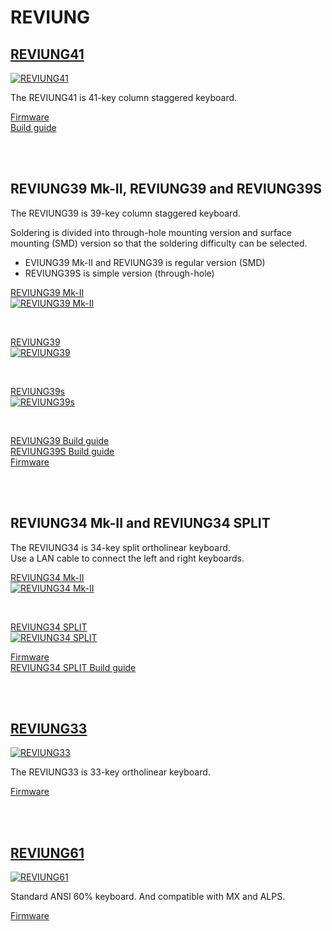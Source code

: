 # REVIUNG

## [REVIUNG41](https://github.com/gtips/reviung/tree/master/reviung41)  
[![REVIUNG41](https://github.com/gtips/reviung/blob/master/reviung41/image/REVIUNG41B-1.jpg)](https://github.com/gtips/reviung/tree/master/reviung41)  

The REVIUNG41 is 41-key column staggered keyboard.  

[Firmware](https://github.com/qmk/qmk_firmware/tree/master/keyboards/reviung41)  
[Build guide](https://reviung.com/build-guide/391/)  
  
<br>
<br>
  
## REVIUNG39 Mk-II, REVIUNG39 and REVIUNG39S  
The REVIUNG39 is 39-key column staggered keyboard.

Soldering is divided into through-hole mounting version and surface mounting (SMD) version so that the soldering difficulty can be selected.  

- EVIUNG39 Mk-II and REVIUNG39 is regular version (SMD)  
- REVIUNG39S is simple version (through-hole)  

[REVIUNG39 Mk-II ](https://github.com/gtips/reviung/tree/master/reviung39Mk-II)   
[![REVIUNG39 Mk-II ](https://github.com/gtips/reviung/blob/master/reviung39Mk-II/image/reviung39MkII-01.jpg)](https://github.com/gtips/reviung/tree/master/reviung39Mk-II)  

<br>

[REVIUNG39](https://github.com/gtips/reviung/tree/master/reviung39)  
[![REVIUNG39](https://github.com/gtips/reviung/blob/master/reviung39/image/REVIUNG39-1.jpg)](https://github.com/gtips/reviung/tree/master/reviung39)  

<br>

[REVIUNG39s](https://github.com/gtips/reviung/tree/master/reviung39s)  
[![REVIUNG39s](https://github.com/gtips/reviung/blob/master/reviung39s/image/REVIUNG39s-3.jpg)](https://github.com/gtips/reviung/tree/master/reviung39s)  

<br>

[REVIUNG39 Build guide](https://reviung.com/build-guide/108/)  
[REVIUNG39S Build guide](https://reviung.com/build-guide/112/)  
[Firmware](https://github.com/qmk/qmk_firmware/tree/master/keyboards/reviung39)
  
<br>
<br>
  
## REVIUNG34 Mk-II and REVIUNG34 SPLIT  

The REVIUNG34 is 34-key split ortholinear keyboard.  
Use a LAN cable to connect the left and right keyboards.  
  
[REVIUNG34 Mk-II](https://github.com/gtips/reviung/tree/master/reviung34Mk-II)  
[![REVIUNG34 Mk-II](https://github.com/gtips/reviung/blob/master/reviung34Mk-II/image/reviung34mkII-02.jpg)](https://github.com/gtips/reviung/tree/master/reviung34Mk-II)  
  
<br>
  
[REVIUNG34 SPLIT](https://github.com/gtips/reviung/tree/master/reviung34split)  
[![REVIUNG34 SPLIT](https://github.com/gtips/reviung/blob/master/reviung34split/image/REVIUNG34-1.jpg)](https://github.com/gtips/reviung/tree/master/reviung34split)  
  
[Firmware](https://github.com/qmk/qmk_firmware/tree/master/keyboards/reviung34)  
[REVIUNG34 SPLIT Build guide](https://reviung.com/build-guide/278/)  

<br>
<br>

## [REVIUNG33](https://github.com/gtips/reviung/tree/master/reviung33)  
[![REVIUNG33](https://github.com/gtips/reviung/blob/master/reviung33/image/reviung33-01.jpg)](https://github.com/gtips/reviung/tree/master/reviung33)  

The REVIUNG33 is 33-key ortholinear keyboard.  

[Firmware](https://github.com/qmk/qmk_firmware/tree/master/keyboards/reviung33)  

<br>
<br>

## [REVIUNG61](https://github.com/gtips/reviung/tree/master/reviung61)  
[![REVIUNG61](https://github.com/gtips/reviung/blob/master/reviung61/image/reviung61-pcb.jpg)](https://github.com/gtips/reviung/tree/master/reviung61)  

Standard ANSI 60% keyboard. And compatible with MX and ALPS.  

[Firmware](https://github.com/qmk/qmk_firmware/tree/master/keyboards/reviung61)  

<br>
<br>

